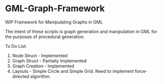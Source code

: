 # GML-Graph-Framework
WIP Framework for Manipulating Graphs in GML

The intent of these scripts is graph generation and manipulation in GML for the purposes of procedural generation.

To Do List:
1) Node Struct - Implemented
2) Graph Struct - Partially Implemented
3) Graph Creation - Implemented
4) Layouts - Simple Circle and Simple Grid. Need to implement force-directed algorithm.
  
